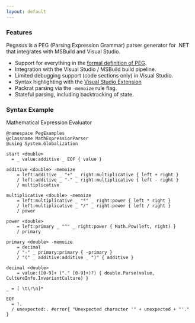 ```yaml
---
layout: default
---
```

### Features ###

Pegasus is a PEG (Parsing Expression Grammar) parser generator for .NET that integrates with MSBuild and Visual Studio.

* Support for everything in the [formal definition of PEG](http://www.brynosaurus.com/pub/lang/peg-slides.pdf).
* Integration with the Visual Studio / MSBuild build pipeline.
* Limited debugging support (code sections only) in Visual Studio.
* Syntax highlighting with the [Visual Studio Extension](https://marketplace.visualstudio.com/items?itemName=JohnGietzen.Pegasus)
* Packrat parsing via the `-memoize` rule flag.
* Stateful parsing, including backtracking of state.

### Syntax Example ###

Mathematical Expression Evaluator

    @namespace PegExamples
    @classname MathExpressionParser
    @using System.Globalization

    start <double>
      = _ value:additive _ EOF { value }

    additive <double> -memoize
        = left:additive _ "+" _ right:multiplicative { left + right }
        / left:additive _ "-" _ right:multiplicative { left - right }
        / multiplicative

    multiplicative <double> -memoize
        = left:multiplicative _ "*" _ right:power { left * right }
        / left:multiplicative _ "/" _ right:power { left / right }
        / power

    power <double>
        = left:primary _ "^" _ right:power { Math.Pow(left, right) }
        / primary

    primary <double> -memoize
        = decimal
        / "-" _ primary:primary { -primary }
        / "(" _ additive:additive _ ")" { additive }

    decimal <double>
        = value:([0-9]+ ("." [0-9]+)?) { double.Parse(value, CultureInfo.InvariantCulture) }

    _ = [ \t\r\n]*

    EOF
      = !.
      / unexpected:. #error{ "Unexpected character '" + unexpected + "'." }
